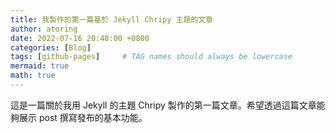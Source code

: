 ```yaml
---
title: 我製作的第一篇基於 Jekyll Chripy 主題的文章
author: atoring
date: 2022-07-16 20:48:00 +0800
categories: [Blog]
tags: [github-pages]     # TAG names should always be lowercase
mermaid: true
math: true
---
```


這是一篇關於我用 Jekyll 的主題 Chripy 製作的第一篇文章。希望透過這篇文章能夠展示 post 撰寫發布的基本功能。